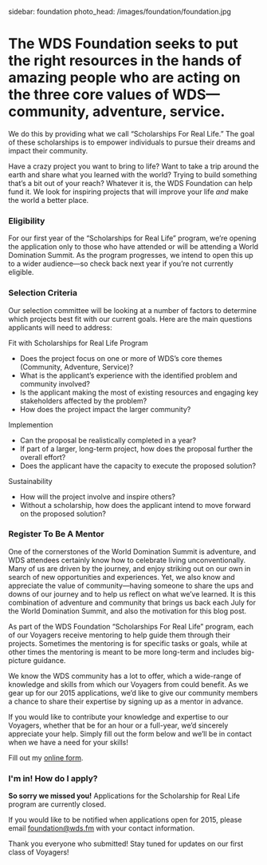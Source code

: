 sidebar: foundation
photo_head: /images/foundation/foundation.jpg

<a name="story"></a>

# The WDS Foundation seeks to put the right resources in the hands of amazing people who are acting on the three core values of WDS—community, adventure, service. 

We do this by providing what we call “Scholarships For Real Life.” The goal of these scholarships is to empower individuals to pursue their dreams and impact their community. 

Have a crazy project you want to bring to life? Want to take a trip around the earth and share what you learned with the world? Trying to build something that’s a bit out of your reach? Whatever it is, the WDS Foundation can help fund it. We look for inspiring projects that will improve your life *and* make the world a better place.

<a name="eligibility"></a>


<div class="line-canvas"></div>

### Eligibility

For our first year of the “Scholarships for Real Life” program, we’re opening the application only to those who have attended or will be attending a World Domination Summit. As the program progresses, we intend to open this up to a wider audience—so check back next year if you’re not currently eligible.

<a name="selection"></a>


<div class="line-canvas"></div>

### Selection Criteria

Our selection committee will be looking at a number of factors to determine which projects best fit with our current goals. Here are the main questions applicants will need to address:

<div class="foundation-criteria-fit foundation-criteria"></div>

<p class="color-blue">Fit with Scholarships for Real Life Program</p>


* Does the project focus on one or more of WDS’s core themes (Community, Adventure, Service)?
* What is the applicant’s experience with the identified problem and community involved?
* Is the applicant making the most of existing resources and engaging key stakeholders affected by the problem?
* How does the project impact the larger community?

<div class="foundation-criteria-implementation foundation-criteria"></div>

<p class="color-orange">Implemention</p>

* Can the proposal be realistically completed in a year?
* If part of a larger, long-term project, how does the proposal further the overall effort?
* Does the applicant have the capacity to execute the proposed solution?

<div class="foundation-criteria-sustainability foundation-criteria"></div>

<p class="color-green">Sustainability</p>

* How will the project involve and inspire others?
* Without a scholarship, how does the applicant intend to move forward on the proposed solution?

<div class="line-canvas"></div>

### Register To Be A Mentor

One of the cornerstones of the World Domination Summit is adventure, and WDS attendees certainly know how to celebrate living unconventionally. Many of us are driven by the journey, and enjoy striking out on our own in search of new opportunities and experiences. Yet, we also know and appreciate the value of community—having someone to share the ups and downs of our journey and to help us reflect on what we’ve learned. It is this combination of adventure and community that brings us back each July for the World Domination Summit, and also the motivation for this blog post.

As part of the WDS Foundation “Scholarships For Real Life” program, each of our Voyagers receive mentoring to help guide them through their projects. Sometimes the mentoring is for specific tasks or goals, while at other times the mentoring is meant to be more long-term and includes big-picture guidance. 

We know the WDS community has a lot to offer, which a wide-range of knowledge and skills from which our Voyagers from could benefit. As we gear up for our 2015 applications, we’d like to give our community members a chance to share their expertise by signing up as a mentor in advance.

If you would like to contribute your knowledge and expertise to our Voyagers, whether that be for an hour or a full-year, we’d sincerely appreciate your help. Simply fill out the form below and we’ll be in contact when we have a need for your skills!

<div id="wufoo-q8ejno60uybw98">
Fill out my <a href="https://worlddominationsummit.wufoo.com/forms/q8ejno60uybw98">online form</a>.
</div>
<script type="text/javascript">var q8ejno60uybw98;(function(d, t) {
var s = d.createElement(t), options = {
'userName':'worlddominationsummit',
'formHash':'q8ejno60uybw98',
'autoResize':true,
'height':'2241',
'async':true,
'host':'wufoo.com',
'header':'show',
'ssl':true};
s.src = ('https:' == d.location.protocol ? 'https://' : 'http://') + 'wufoo.com/scripts/embed/form.js';
s.onload = s.onreadystatechange = function() {
var rs = this.readyState; if (rs) if (rs != 'complete') if (rs != 'loaded') return;

var scr = d.getElementsByTagName(t)[0], par = scr.parentNode; par.insertBefore(s, scr);
})(document, 'script');</script>


<a name="how-to-apply"></a>

<div class="line-canvas"></div>

<div id="foundation-app-box" class="orange-box">
	<h3>I'm in! How do I apply?</h3>
	<p><strong>So sorry we missed you!</strong> Applications for the Scholarship for Real Life program are currently closed.</p>
	<p>If you would like to be notified when applications open for 2015, please email <a href="mailto:foundation@wds.fm">foundation@wds.fm</a> with your contact information.</p>
	<p>Thank you everyone who submitted! Stay tuned for updates on our first class of Voyagers!</p>
</div>
